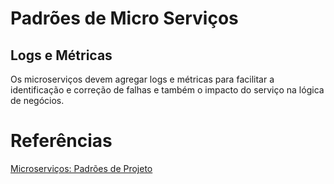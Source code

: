 # Padrões de Micro Serviços

## Logs e Métricas

Os microserviços devem agregar logs e métricas para facilitar a identificação e correção de falhas e também o impacto do serviço na lógica de negócios.

# Referências

[Microserviços: Padrões de Projeto](https://cursos.alura.com.br/course/microsservicos-padroes-projeto)
